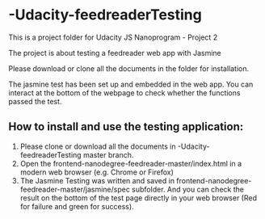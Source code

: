 # -Udacity-feedreaderTesting
This is a project folder for Udacity JS Nanoprogram - Project 2

The project is about testing a feedreader web app with Jasmine

Please download or clone all the documents in the folder for installation.

The jasmine test has been set up and embedded in the web app. You can interact at the bottom of the webpage to check whether the functions passed the test.

## How to install and use the testing application:

1. Please clone or download all the documents in -Udacity-feedreaderTesting master branch.
2. Open the frontend-nanodegree-feedreader-master/index.html in a modern web browser (e.g. Chrome or Firefox)
3. The Jasmine Testing was written and saved in frontend-nanodegree-feedreader-master/jasmine/spec subfolder. And you can check the result on the bottom of the test page directly in your web browser (Red for failure and green for success).
